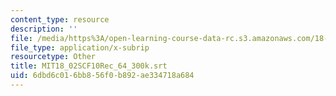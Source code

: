 ```yaml
---
content_type: resource
description: ''
file: /media/https%3A/open-learning-course-data-rc.s3.amazonaws.com/18-02sc-multivariable-calculus-fall-2010/6dbd6c016bb856f0b892ae334718a684_MIT18_02SCF10Rec_64_300k.vtt
file_type: application/x-subrip
resourcetype: Other
title: MIT18_02SCF10Rec_64_300k.srt
uid: 6dbd6c01-6bb8-56f0-b892-ae334718a684
---
```

